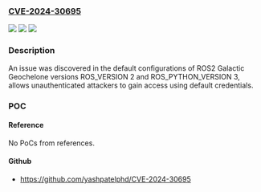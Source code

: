 ### [CVE-2024-30695](https://cve.mitre.org/cgi-bin/cvename.cgi?name=CVE-2024-30695)
![](https://img.shields.io/static/v1?label=Product&message=n%2Fa&color=blue)
![](https://img.shields.io/static/v1?label=Version&message=n%2Fa&color=blue)
![](https://img.shields.io/static/v1?label=Vulnerability&message=n%2Fa&color=brighgreen)

### Description

An issue was discovered in the default configurations of ROS2 Galactic Geochelone versions ROS_VERSION 2 and ROS_PYTHON_VERSION 3, allows unauthenticated attackers to gain access using default credentials.

### POC

#### Reference
No PoCs from references.

#### Github
- https://github.com/yashpatelphd/CVE-2024-30695

